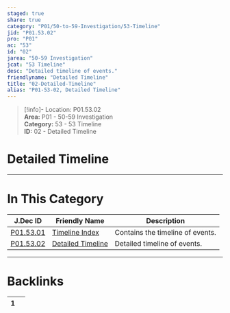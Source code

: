 ```yaml
---  
staged: true  
share: true  
category: "P01/50-to-59-Investigation/53-Timeline"  
jid: "P01.53.02"  
pro: "P01"  
ac: "53"  
id: "02"  
jarea: "50-59 Investigation"  
jcat: "53 Timeline"  
desc: "Detailed timeline of events."  
friendlyname: "Detailed Timeline"  
title: "02-Detailed-Timeline"  
alias: "P01-53-02, Detailed Timeline"  
---  
```

>[!info]- Location: P01.53.02  
>**Area:** P01 - 50-59 Investigation  
>**Category:** 53 - 53 Timeline  
>**ID:** 02 - Detailed Timeline  
  
# Detailed Timeline  
  
  
  
  
  
  
---  
# In This Category  
  
| J.Dec ID                                                                                     | Friendly Name                                                                                        | Description                      |  
| -------------------------------------------------------------------------------------------- | ---------------------------------------------------------------------------------------------------- | -------------------------------- |  
| [P01.53.01](./index.md#)                | [Timeline Index](./index.md#)                   | Contains the timeline of events. |  
| [P01.53.02](02-Detailed-Timeline.md#) | [Detailed Timeline](02-Detailed-Timeline.md#) | Detailed timeline of events.     |  
  
  
---  
# Backlinks  
<div><table class="dataview table-view-table"><thead class="table-view-thead"><tr class="table-view-tr-header"><th class="table-view-th"><span></span><span class="dataview small-text">1</span></th><th class="table-view-th"><span></span></th></tr></thead><tbody class="table-view-tbody"></tbody></table></div>